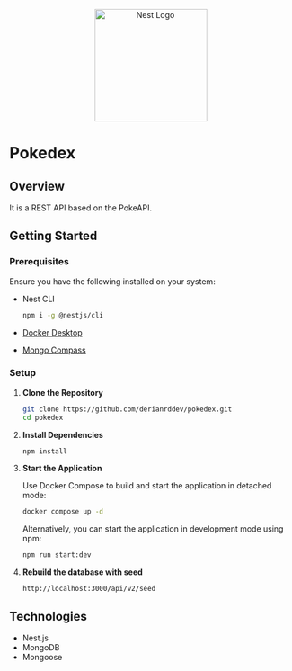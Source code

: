 <p align="center">
  <a href="http://nestjs.com/" target="blank"><img src="https://nestjs.com/img/logo-small.svg" width="200" alt="Nest Logo" /></a>
</p>

# Pokedex

## Overview

It is a REST API based on the PokeAPI.

## Getting Started

### Prerequisites

Ensure you have the following installed on your system:

- Nest CLI 

  ```bash 
  npm i -g @nestjs/cli 
  ```

- [Docker Desktop](https://www.docker.com/get-started/)
- [Mongo Compass](https://www.mongodb.com/try/download/compass)

### Setup

1. **Clone the Repository**

   ```bash
   git clone https://github.com/derianrddev/pokedex.git
   cd pokedex
   ```

2. **Install Dependencies**

   ```bash
   npm install
   ```

3. **Start the Application**

    Use Docker Compose to build and start the application in detached mode:

   ```bash
   docker compose up -d
   ```

    Alternatively, you can start the application in development mode using npm:

   ```bash
   npm run start:dev
   ```

4. **Rebuild the database with seed**
   ```
   http://localhost:3000/api/v2/seed
   ```

## Technologies

- Nest.js
- MongoDB
- Mongoose